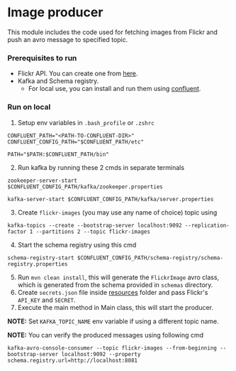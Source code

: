 # Image producer

This module includes the code used for fetching images from Flickr and push an avro message to specified topic.

### Prerequisites to run
- Flickr API. You can create one from [here](https://www.flickr.com/services/api/).
- Kafka and Schema registry.
  - For local use, you can install and run them using [confluent](https://www.confluent.io/).

### Run on local

1. Setup env variables in `.bash_profile` or `.zshrc`
```
CONFLUENT_PATH="<PATH-TO-CONFLUENT-DIR>"
CONFLUENT_CONFIG_PATH="$CONFLUENT_PATH/etc"

PATH="$PATH:$CONFLUENT_PATH/bin"
```

2. Run kafka by running these 2 cmds in separate terminals
```
zookeeper-server-start $CONFLUENT_CONFIG_PATH/kafka/zookeeper.properties

kafka-server-start $CONFLUENT_CONFIG_PATH/kafka/server.properties
```

3. Create `flickr-images` (you may use any name of choice) topic using
```
kafka-topics --create --bootstrap-server localhost:9092 --replication-factor 1 --partitions 2 --topic flickr-images
```

4. Start the schema registry using this cmd
```
schema-registry-start $CONFLUENT_CONFIG_PATH/schema-registry/schema-registry.properties
```

5. Run `mvn clean install`, this will generate the `FlickrImage` avro class, which is generated from the schema
provided in `schemas` directory.
6. Create `secrets.json` file inside [resources](src/main/resources) folder and pass Flickr's `API_KEY` and `SECRET`.
7. Execute the main method in Main class, this will start the producer.

**NOTE:** Set `KAFKA_TOPIC_NAME` env variable if using a different topic name.

**NOTE:** You can verify the produced messages using following cmd
```
kafka-avro-console-consumer --topic flickr-images --from-beginning --bootstrap-server localhost:9092 --property schema.registry.url=http://localhost:8081
```
